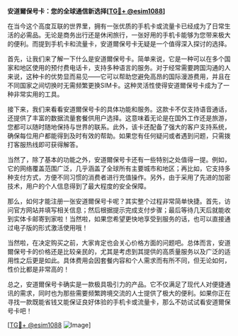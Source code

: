 **安道爾保号卡：您的全球通信新选择[[TG💪+ @esim1088](https://t.me/s/esim1088)]**

在当今这个高度互联的世界里，拥有一张优质的手机卡或流量卡已经成为了日常生活的必需品。无论是商务出行还是休闲旅行，一张好用的手机卡能够为您带来极大的便利。而提到手机卡和流量卡，安道爾保号卡无疑是一个值得深入探讨的选择。

首先，让我们来了解一下什么是安道爾保号卡。简单来说，它是一种可以在多个国家和地区使用的预付费电话卡，支持多种语言的服务。对于经常需要跨国沟通的人来说，这种卡的优势显而易见——它可以帮助您避免高昂的国际漫游费用，并且在不同国家之间切换时无需频繁更换SIM卡。这种灵活性使得安道爾保号卡成为了一种非常实用的工具。

接下来，我们来看看安道爾保号卡的具体功能和服务。这款卡不仅支持语音通话，还提供了丰富的数据流量套餐供用户选择。这意味着无论是在国外工作还是旅游，您都可以随时随地保持与世界的联系。此外，该卡还配备了强大的客户支持系统，确保每位用户都能得到及时有效的帮助。如果您有任何疑问或者遇到问题，只需拨打客服热线即可获得解答。

当然了，除了基本的功能之外，安道爾保号卡还有一些特别之处值得一提。例如，它的网络覆盖范围广泛，几乎涵盖了全球所有主要城市和地区；再比如，它支持多种支付方式，方便不同习惯的消费者进行充值操作。另外，由于采用了先进的加密技术，用户的个人信息得到了最大程度的安全保障。

那么，如何才能注册一张安道爾保号卡呢？其实整个过程非常简单快捷。首先，访问官方网站并填写相关信息；然后根据提示完成支付步骤；最后等待几天后就能收到实体卡邮寄到家啦！当然啦，如果您希望更快地享受到服务的话，也可以直接通过电子版的形式激活使用哦！

当然啦，在决定购买之前，大家肯定也会关心价格方面的问题吧。总体而言，安道爾保号卡的价格还是比较亲民的，尤其是考虑到其提供的高质量服务以及广泛的适用性之后更是如此。具体费用会因套餐内容和个人需求而有所不同，但无论如何，性价比都是非常高的！

总之，安道爾保号卡确实是一款极具吸引力的产品。它不仅满足了现代人对便捷通讯的需求，同时也为那些需要频繁跨境交流的人士提供了极大的便利。如果你正在寻找一款既能省钱又能保证良好体验的手机卡或流量卡，那么不妨试试看安道爾保号卡吧！

[[TG💪+ @esim1088](https://t.me/s/esim1088) ![Image](https://i.postimg.cc/4NQfJmqS/Snipaste-2025-05-13-00-14-12.png)]